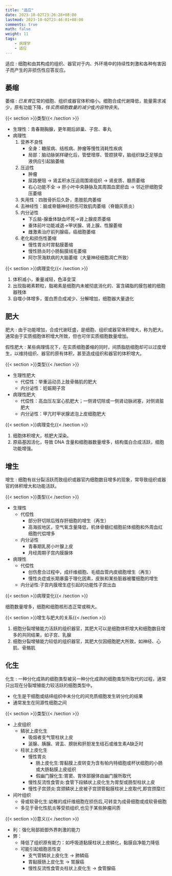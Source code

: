 ```yaml
---
title: "适应"
date: 2023-10-02T23:26:28+08:00
lastmod: 2023-10-02T23:46:01+08:00
comments: true
math: false
weight: 11
tags:
    - 病理学
    - 适应
---
```


适应
: 细胞和由其构成的组织、器官对于内、外环境中的持续性刺激和各种有害因子而产生的非损伤性应答反应。

<!--more-->

## 萎缩

萎缩
: *已发育*正常的细胞、组织或器官体积缩小。细胞合成代谢降低，能量需求减少，原有功能下降，伴*实质细胞数量的减少*或*内容物丧失*。

{{< section >}}类型{{< /section >}}

- 生理性：青春期胸腺，更年期后卵巢、子宫、睾丸
- 病理性
    1. 营养不良性
        - 全身：糖尿病、结核病、肿瘤等慢性消耗性疾病
        - 局部：脑动脉粥样硬化后，管壁增厚、管腔狭窄，脑组织缺乏足够血液供应引起脑萎缩
    2. 压迫性
        - 肿瘤
        - 尿路梗阻 → 肾盂积水压迫周围肾组织 → 肾皮质、髓质萎缩
        - 右心功能不全 → 肝小叶中央静脉及其周围血窦瘀血 → 邻近肝细胞受压萎缩
    3. 失用性：四肢骨折后久卧，患肢肌肉萎缩
    4. 去神经性：脑或脊髓神经损伤可致肌肉萎缩（脊髓灰质炎）
    5. 内分泌性
        - 下丘脑-腺垂体缺血坏死→肾上腺皮质萎缩
        - 垂体前叶功能减退→甲状腺、肾上腺、性腺萎缩
        - 雌激素治疗前列腺癌，癌细胞萎缩
    6. 老化和损伤性萎缩
        - 慢性胃炎时胃黏膜萎缩
        - 慢性肠炎时小肠黏膜绒毛萎缩
        - 阿尔茨海默病的大脑萎缩（大量神经细胞凋亡所致）

{{< section >}}病理变化{{< /section >}}

1. 体积减小，重量减轻，色泽变深
2. 出现脂褐素颗粒，脂褐素是细胞内未被彻底消化的、富含磷脂的膜包被的细胞器残体
3. 自噬小体增多，蛋白质合成减少、分解增加，细胞器大量退化

## 肥大

肥大
: 由于功能增加，合成代谢旺盛，是细胞、组织或器官体积增大，称为肥大。通常由于实质细胞体积增大所致，但也可伴实质细胞数量增加。

假性肥大
: 某些病理情况下，在实质细胞萎缩的同时，间质脂肪细胞却可以过度增生，以维持组织、器官的原有体积，甚至造成组织和器官的体积增大。

{{< section >}}类型{{< /section >}}
- 生理性肥大
    - 代偿性：举重运动员上肢骨骼肌的肥大
    - 内分泌性：妊娠期子宫
- 病理性肥大
    - 代偿性：高血压左室心肌肥大；一侧肾切除或一侧肾动脉闭塞，对侧肾脏肥大
    - 内分泌性：甲亢时甲状腺滤泡上皮细胞肥大

{{< section >}}病理变化{{< /section >}}

1. 细胞体积增大，核肥大深染。
2. 原癌基因活化，导致 DNA 含量和细胞器数量增多，结构蛋白合成活跃，细胞功能增强。

## 增生

增生
: 细胞有丝分裂活跃而致组织或器官内细胞数目增多的现象，常导致组织或器官的体积增大和功能活跃。

{{< section >}}类型{{< /section >}}

- 生理性
    - 代偿性
        - 部分肝切除后残存肝细胞的增生（再生）
        - 高海拔地区，空气氧含量降低，机体骨髓红细胞前体细胞和外周血红细胞代偿增多
    - 内分泌性
        - 青春期乳房小叶腺上皮
        - 月经周期子宫内膜腺体
- 病理性
    - 代偿性
        - 创伤愈合过程中，成纤维细胞、毛细血管内皮细胞增生（再生）
        - 慢性炎症或长期暴露于理化因素，皮肤和某些脏器被覆细胞的增生
    - 内分泌性:子宫内膜增生症引起的功能性子宫出血

{{< section >}}病理变化{{< /section >}}

细胞数量增多，细胞和细胞核形态正常或稍大。

{{< section >}}增生与肥大的关系{{< /section >}}

1. 细胞分裂增殖能力活跃的组织器官，其肥大可以是细胞体积增大和细胞数目增多的共同结果，如子宫、乳腺
2. 细胞分裂增殖能力较低的组织器官，其肥大仅因细胞肥大所致，如神经、心肌、骨骼肌

## 化生

化生
: 一种分化成熟的细胞类型被另一种分化成熟的细胞类型所取代的过程，通常只出现在分裂增殖能力较活跃的细胞类型中。

- 化生是干细胞或结缔组织中未分化的间充质细胞发生转分化的结果
- 通常发生在同源性细胞之间

{{< section >}}类型{{< /section >}}

- 上皮组织
    - 鳞状上皮化生
        - 吸烟者支气管柱状上皮
        - 涎腺、胰腺、肾盂、膀胱和肝胆发生结石或维生素A缺乏时
    - 柱状上皮化生
        - 慢性胃炎
            - 肠上皮化生:胃黏膜上皮转变为含有帕内特细胞或杯状细胞的小肠或大肠黏膜上皮组织
            - 假幽门腺化生:胃窦、胃体部腺体由幽门腺所取代
        - 慢性反流性食管炎:食管下段鳞状上皮化生为胃型或肠型柱状上皮
        - 慢性子宫颈炎:宫颈鳞状上皮被子宫颈管黏膜柱状上皮取代,即宫颈糜烂
- 间叶组织
    - 骨或软骨化生:幼稚的成纤维细胞在损伤后,可转变为成骨细胞或成软骨细胞
    - 多见于骨化性肌炎等受损组织,也见于某些肿瘤间质

{{< section >}}意义{{< /section >}}

- 利：强化局部抵御外界刺激的能力
- 弊：
    - 降低了组织原有能力：如呼吸道黏膜柱状上皮鳞化，黏膜自净能力降低
    - 可能引起细胞恶性变
        - 支气管鳞状上皮化生 → 肺鳞癌
        - 胃黏膜肠上皮化生 → 胃腺癌
        - 慢性反流性食管炎柱状上皮化生 → 食管腺癌



